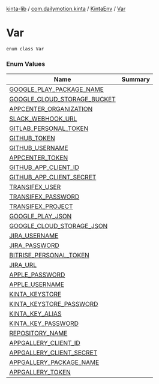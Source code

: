 [kinta-lib](../../../index.md) / [com.dailymotion.kinta](../../index.md) / [KintaEnv](../index.md) / [Var](./index.md)

# Var

`enum class Var`

### Enum Values

| Name | Summary |
|---|---|
| [GOOGLE_PLAY_PACKAGE_NAME](-g-o-o-g-l-e_-p-l-a-y_-p-a-c-k-a-g-e_-n-a-m-e.md) |  |
| [GOOGLE_CLOUD_STORAGE_BUCKET](-g-o-o-g-l-e_-c-l-o-u-d_-s-t-o-r-a-g-e_-b-u-c-k-e-t.md) |  |
| [APPCENTER_ORGANIZATION](-a-p-p-c-e-n-t-e-r_-o-r-g-a-n-i-z-a-t-i-o-n.md) |  |
| [SLACK_WEBHOOK_URL](-s-l-a-c-k_-w-e-b-h-o-o-k_-u-r-l.md) |  |
| [GITLAB_PERSONAL_TOKEN](-g-i-t-l-a-b_-p-e-r-s-o-n-a-l_-t-o-k-e-n.md) |  |
| [GITHUB_TOKEN](-g-i-t-h-u-b_-t-o-k-e-n.md) |  |
| [GITHUB_USERNAME](-g-i-t-h-u-b_-u-s-e-r-n-a-m-e.md) |  |
| [APPCENTER_TOKEN](-a-p-p-c-e-n-t-e-r_-t-o-k-e-n.md) |  |
| [GITHUB_APP_CLIENT_ID](-g-i-t-h-u-b_-a-p-p_-c-l-i-e-n-t_-i-d.md) |  |
| [GITHUB_APP_CLIENT_SECRET](-g-i-t-h-u-b_-a-p-p_-c-l-i-e-n-t_-s-e-c-r-e-t.md) |  |
| [TRANSIFEX_USER](-t-r-a-n-s-i-f-e-x_-u-s-e-r.md) |  |
| [TRANSIFEX_PASSWORD](-t-r-a-n-s-i-f-e-x_-p-a-s-s-w-o-r-d.md) |  |
| [TRANSIFEX_PROJECT](-t-r-a-n-s-i-f-e-x_-p-r-o-j-e-c-t.md) |  |
| [GOOGLE_PLAY_JSON](-g-o-o-g-l-e_-p-l-a-y_-j-s-o-n.md) |  |
| [GOOGLE_CLOUD_STORAGE_JSON](-g-o-o-g-l-e_-c-l-o-u-d_-s-t-o-r-a-g-e_-j-s-o-n.md) |  |
| [JIRA_USERNAME](-j-i-r-a_-u-s-e-r-n-a-m-e.md) |  |
| [JIRA_PASSWORD](-j-i-r-a_-p-a-s-s-w-o-r-d.md) |  |
| [BITRISE_PERSONAL_TOKEN](-b-i-t-r-i-s-e_-p-e-r-s-o-n-a-l_-t-o-k-e-n.md) |  |
| [JIRA_URL](-j-i-r-a_-u-r-l.md) |  |
| [APPLE_PASSWORD](-a-p-p-l-e_-p-a-s-s-w-o-r-d.md) |  |
| [APPLE_USERNAME](-a-p-p-l-e_-u-s-e-r-n-a-m-e.md) |  |
| [KINTA_KEYSTORE](-k-i-n-t-a_-k-e-y-s-t-o-r-e.md) |  |
| [KINTA_KEYSTORE_PASSWORD](-k-i-n-t-a_-k-e-y-s-t-o-r-e_-p-a-s-s-w-o-r-d.md) |  |
| [KINTA_KEY_ALIAS](-k-i-n-t-a_-k-e-y_-a-l-i-a-s.md) |  |
| [KINTA_KEY_PASSWORD](-k-i-n-t-a_-k-e-y_-p-a-s-s-w-o-r-d.md) |  |
| [REPOSITORY_NAME](-r-e-p-o-s-i-t-o-r-y_-n-a-m-e.md) |  |
| [APPGALLERY_CLIENT_ID](-a-p-p-g-a-l-l-e-r-y_-c-l-i-e-n-t_-i-d.md) |  |
| [APPGALLERY_CLIENT_SECRET](-a-p-p-g-a-l-l-e-r-y_-c-l-i-e-n-t_-s-e-c-r-e-t.md) |  |
| [APPGALLERY_PACKAGE_NAME](-a-p-p-g-a-l-l-e-r-y_-p-a-c-k-a-g-e_-n-a-m-e.md) |  |
| [APPGALLERY_TOKEN](-a-p-p-g-a-l-l-e-r-y_-t-o-k-e-n.md) |  |
